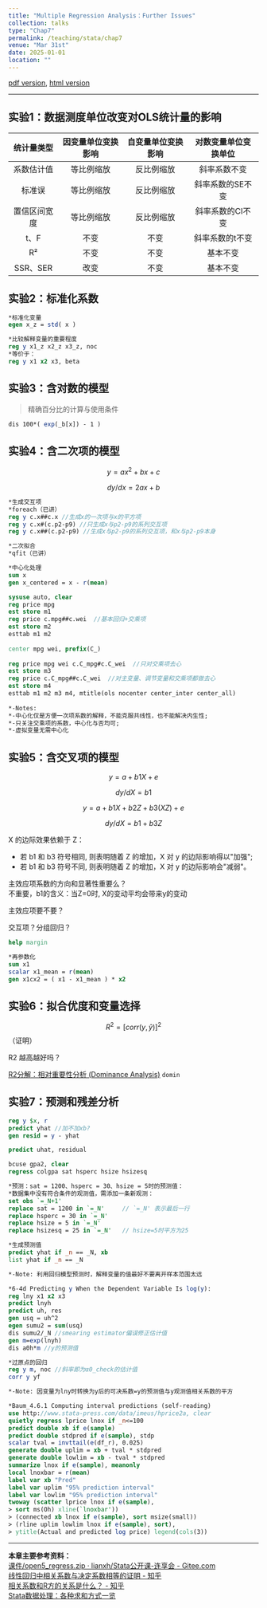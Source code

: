 ```yaml
---
title: "Multiple Regression Analysis：Further Issues"
collection: talks
type: "Chap7"
permalink: /teaching/stata/chap7
venue: "Mar 31st"
date: 2025-01-01
location: ""
---
```


[pdf version](http://xishanyu2.github.io/files/), [html version](http://xishanyu2.github.io/files/)

---

## 实验1：数据测度单位改变对OLS统计量的影响

|  统计量类型  | 因变量单位变换影响 | 自变量单位变换影响 | 对数变量单位变换单位 |
| :-----: | :-------: | :-------: | :--------: |
|  系数估计值  |   等比例缩放   |   反比例缩放   |   斜率系数不变   |
|   标准误   |   等比例缩放   |   反比例缩放   | 斜率系数的SE不变  |
| 置信区间宽度  |   等比例缩放   |   反比例缩放   | 斜率系数的CI不变  |
|   t、F   |    不变     |    不变     |  斜率系数的t不变  |
|   R²    |    不变     |    不变     |    基本不变    |
| SSR、SER |    改变     |    不变     |    基本不变    |

## 实验2：标准化系数

```stata
*标准化变量
egen x_z = std( x )
```

```stata
*比较解释变量的重要程度
reg y x1_z x2_z x3_z, noc
*等价于：
reg y x1 x2 x3, beta
```

## 实验3：含对数的模型

> 精确百分比的计算与使用条件

```stata
dis 100*( exp(_b[x]) - 1 )
```

## 实验4：含二次项的模型

$$y = ax^2 + bx + c$$

$$dy/dx = 2ax + b$$

```stata
*生成交互项
*foreach（已讲）
reg y c.x##c.x //生成x的一次项与x的平方项
reg y c.x#(c.p2-p9) //只生成x与p2-p9的系列交互项
reg y c.x##(c.p2-p9) //生成x与p2-p9的系列交互项，和x与p2-p9本身
```

```stata
*二次拟合
*qfit（已讲）
```

```stata
*中心化处理
sum x
gen x_centered = x - r(mean)
```

```stata
sysuse auto, clear
reg price mpg
est store m1
reg price c.mpg##c.wei  //基本回归+交乘项
est store m2
esttab m1 m2
	
center mpg wei, prefix(C_)
	
reg price mpg wei c.C_mpg#c.C_wei  //只对交乘项去心
est store m3
reg price c.C_mpg##c.C_wei  //对主变量、调节变量和交乘项都做去心
est store m4
esttab m1 m2 m3 m4, mtitle(ols nocenter center_inter center_all)
	
*-Notes: 
*-中心化仅是方便一次项系数的解释，不能克服共线性，也不能解决内生性;
*-只关注交乘项的系数，中心化与否均可;
*-虚拟变量无需中心化	
```

## 实验5：含交叉项的模型

$$y = a + b1X +e$$

$$dy/dX = b1$$

$$y = a + b1X + b2Z + b3(XZ) + e$$

$$dy/dX = b1 + b3Z$$

X 的边际效果依赖于 Z：
- 若 b1 和 b3 符号相同, 则表明随着 Z 的增加，X 对 y 的边际影响得以"加强";
- 若 b1 和 b3 符号不同, 则表明随着 Z 的增加，X 对 y 的边际影响会"减弱"。

主效应项系数的方向和显著性重要么？  
不重要，b1的含义：当Z=0时, X的变动平均会带来y的变动

主效应项要不要？

交互项？分组回归？

```stata
help margin
```

```stata
*再参数化
sum x1
scalar x1_mean = r(mean)
gen x1cx2 = ( x1 - x1_mean ) * x2
```

## 实验6：拟合优度和变量选择

$$R^2=[corr(y,\hat{y})]^2$$（证明）

R2 越高越好吗？

[R2分解：相对重要性分析 (Dominance Analysis)](https://www.lianxh.cn/news/845b935d8d599.html) `domin`

## 实验7：预测和残差分析

```stata
reg y $x, r
predict yhat //加不加xb?
gen resid = y - yhat

predict uhat, residual
```

```stata
bcuse gpa2, clear
regress colgpa sat hsperc hsize hsizesq

*预测：sat = 1200、hsperc = 30、hsize = 5时的预测值：
*数据集中没有符合条件的观测值，需添加一条新观测：
set obs `=_N+1'
replace sat = 1200 in `=_N'     // `=_N' 表示最后一行
replace hsperc = 30 in `=_N' 
replace hsize = 5 in `=_N' 
replace hsizesq = 25 in `=_N'   // hsize=5时平方为25

*生成预测值
predict yhat if _n == _N, xb
list yhat if _n == _N

*-Note: 利用回归模型预测时，解释变量的值最好不要离开样本范围太远
```

```stata
*6-4d Predicting y When the Dependent Variable Is log(y):
reg lny x1 x2 x3
predict lnyh
predict uh, res
gen usq = uh^2
egen sumu2 = sum(usq)
dis sumu2/_N //smearing estimator偏误修正估计值
gen m=exp(lnyh)
dis a0h*m //y的预测值
```

```stata
*过原点的回归
reg y m, noc //斜率即为α0_check的估计值
corr y yf

*-Note: 因变量为lny时转换为y后的可决系数=y的预测值与y观测值相关系数的平方
```

```stata
*Baum_4.6.1 Computing interval predictions (self-reading)
use http://www.stata-press.com/data/imeus/hprice2a, clear
quietly regress lprice lnox if _n<=100
predict double xb if e(sample)
predict double stdpred if e(sample), stdp
scalar tval = invttail(e(df_r), 0.025)
generate double uplim = xb + tval * stdpred
generate double lowlim = xb - tval * stdpred
summarize lnox if e(sample), meanonly
local lnoxbar = r(mean)
label var xb "Pred"
label var uplim "95% prediction interval"
label var lowlim "95% prediction interval"
twoway (scatter lprice lnox if e(sample),
> sort ms(Oh) xline(`lnoxbar'))
> (connected xb lnox if e(sample), sort msize(small))
> (rline uplim lowlim lnox if e(sample), sort),
> ytitle(Actual and predicted log price) legend(cols(3))
```
---

**本章主要参考资料：**  
[课件/open5_regress.zip · lianxh/Stata公开课-连享会 - Gitee.com](https://gitee.com/lianxh/stataopen/blob/master/%E8%AF%BE%E4%BB%B6/open5_regress.zip)  
[线性回归中相关系数与决定系数相等的证明 - 知乎](https://zhuanlan.zhihu.com/p/338241979)  
[相关系数和R方的关系是什么？ - 知乎](https://www.zhihu.com/question/32021302/answer/739464752)  
[Stata数据处理：各种求和方式一览](https://www.lianxh.cn/news/3ce33ba6750a7.html)  
